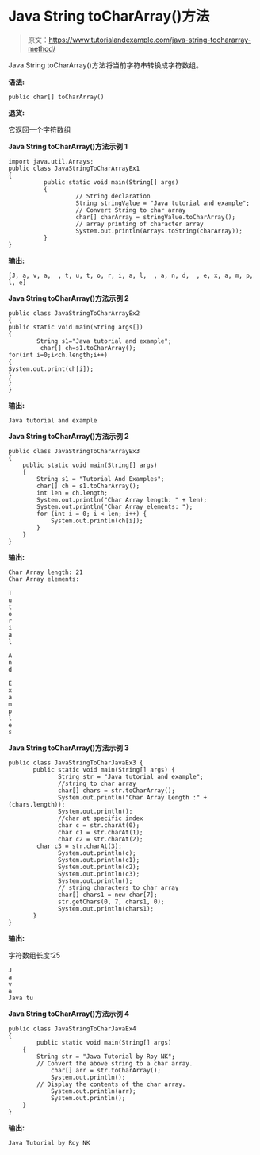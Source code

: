 # Java String toCharArray()方法

> 原文：<https://www.tutorialandexample.com/java-string-tochararray-method/>

Java String toCharArray()方法将当前字符串转换成字符数组。

**语法:**

```
public char[] toCharArray()
```

**退货:**

它返回一个字符数组

**Java String toCharArray()方法示例 1**

```
import java.util.Arrays;
public class JavaStringToCharArrayEx1
{
          public static void main(String[] args)
          {
                   // String declaration
                   String stringValue = "Java tutorial and example";
                   // Convert String to char array
                   char[] charArray = stringValue.toCharArray();
                   // array printing of character array
                   System.out.println(Arrays.toString(charArray));
          }
}
```

**输出:**

```
[J, a, v, a,  , t, u, t, o, r, i, a, l,  , a, n, d,  , e, x, a, m, p, l, e]
```

**Java String toCharArray()方法示例 2**

```
public class JavaStringToCharArrayEx2
{ 
public static void main(String args[])
{ 
        String s1="Java tutorial and example"; 
         char[] ch=s1.toCharArray(); 
for(int i=0;i<ch.length;i++)
{ 
System.out.print(ch[i]); 
} 
}     
}
```

**输出:**

```
Java tutorial and example
```

**Java String toCharArray()方法示例 2**

```
public class JavaStringToCharArrayEx3
{ 
    public static void main(String[] args)
    { 
        String s1 = "Tutorial And Examples"; 
        char[] ch = s1.toCharArray(); 
        int len = ch.length; 
        System.out.println("Char Array length: " + len); 
        System.out.println("Char Array elements: "); 
        for (int i = 0; i < len; i++) { 
            System.out.println(ch[i]); 
        } 
    } 
}
```

**输出:**

```
Char Array length: 21
Char Array elements:

T
u
t
o
r
i
a
l

A
n
d

E
x
a
m
p
l
e
s
```

**Java String toCharArray()方法示例 3**

```
public class JavaStringToCharJavaEx3 {
       public static void main(String[] args) {
              String str = "Java tutorial and example";             
              //string to char array
              char[] chars = str.toCharArray();
              System.out.println("Char Array Length :" +(chars.length));
              System.out.println();
              //char at specific index
              char c = str.charAt(0);
              char c1 = str.charAt(1);
              char c2 = str.charAt(2);
        char c3 = str.charAt(3);   
              System.out.println(c);
              System.out.println(c1);
              System.out.println(c2);
              System.out.println(c3);
              System.out.println();        
              // string characters to char array
              char[] chars1 = new char[7];
              str.getChars(0, 7, chars1, 0);
              System.out.println(chars1);           
       }
}
```

**输出:**

字符数组长度:25

```
J
a
v
a
Java tu
```

**Java String toCharArray()方法示例 4**

```
public class JavaStringToCharJavaEx4
{
        public static void main(String[] args)
    {
        String str = "Java Tutorial by Roy NK";
        // Convert the above string to a char array.
            char[] arr = str.toCharArray();
            System.out.println();
        // Display the contents of the char array.
            System.out.println(arr);
            System.out.println();
    }
}
```

**输出:**

```
Java Tutorial by Roy NK
```